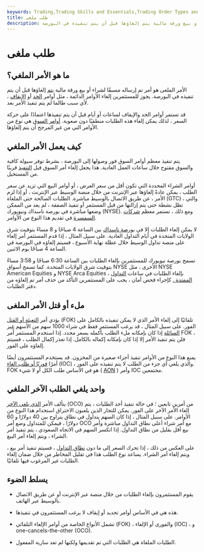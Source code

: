 ```yaml
---
keywords: Trading,Trading Skills and Essentials,Trading Order Types and Processes,Trading Skills,Trading Orders
title: طلب ملغى
description: الأمر الملغى هو أمر تم إرساله مسبقًا لشراء أو بيع ورقة مالية يتم إلغاؤها قبل أن يتم تنفيذه في البورصة.
---
```


# طلب ملغى
## ما هو الأمر الملغي؟

الأمر الملغى هو أمر تم إرساله مسبقًا لشراء أو بيع ورقة مالية [يتم](/security) إلغاؤها قبل أن يتم تنفيذه في البورصة. يجوز للمستثمرين إلغاء الأوامر الدائمة ، مثل أوامر [الحد](/limitorder) أو [الإيقاف](/stoporder) ، لأي سبب طالما لم يتم تنفيذ الأمر بعد.

قد تستمر أوامر الحد والإيقاف لساعات أو أيام قبل أن يتم تنفيذها اعتمادًا على حركة السعر ، لذلك يمكن إلغاء هذه الطلبات منطقيًا دون صعوبة. [أوامر السوق](/marketorder) هي نوع من الأوامر التي من غير المرجح أن يتم إلغاؤها.

## كيف يعمل الأمر الملغي

يتم تنفيذ معظم أوامر السوق فور وصولها إلى البورصة ، بشرط توفر سيولة كافية والسوق مفتوح خلال ساعات العمل العادية. هذا يجعل إلغاء أمر السوق قبل [التنفيذ](/execution) قريبًا من المستحيل.

أوامر الشراء المحددة التي تكون أقل من سعر العرض ، أو أوامر البيع التي تزيد عن سعر الطلب ، يمكن عادةً إلغاؤها عبر الإنترنت من خلال منصة الوسيط عبر الإنترنت ، أو إذا لزم الأمر ، عن طريق الاتصال بالوسيط مباشرة. الطلبات الصالحة حتى الملغاة (GTC) ، والتي تظل نشطة حتى يتم إزالتها من قبل المستثمر أو تنفيذ الصفقة ، لم يعد من الممكن وضعها مباشرة في بورصة ناسداك ونيويورك (NYSE). ومع ذلك ، تستمر معظم [شركات السمسرة](/brokerage-company) في تقديم هذا النوع من الأوامر.

لا يمكن إلغاء الطلبات إلا في [بورصة ناسداك](/nasdaq) بين الساعة 4 صباحًا و 8 مساءً بتوقيت شرق الولايات المتحدة في أيام التداول العادية. على سبيل المثال ، إذا قدم المستثمر أمر إلغاء على منصة تداول الوسيط خلال عطلة نهاية الأسبوع ، فسيتم إلغاؤه في البورصة في الساعة 4 صباحًا يوم الاثنين.

تسمح بورصة نيويورك للمستثمرين بإلغاء الطلبات بين الساعة 6:30 صباحًا و 3:58 مساءً بتوقيت شرق الولايات المتحدة. كما تسمح أسواق NYSE الأخرى ، مثل NYSE American Equities و NYSE Arca Equities ، بإلغاء الطلبات في ساعات [التداول الممتدة .](/extended_trading) كإجراء فحص أمان ، يجب على المستثمرين التأكد من حذف أمر تم إلغاؤه من دفتر الطلبات.

## ملء أو قتل الأمر الملغى

يؤدي أمر [التعبئة أو القتل](/fok) (FOK) تلقائيًا إلى إلغاء الأمر الذي لا يمكن تنفيذه بالكامل على الفور. على سبيل المثال ، قد يرغب المستثمر فقط في شراء 1000 سهم من الأسهم [غير السائلة](/illiquid) إذا كان بإمكانه ملء الطلب بأكمله بسعر محدد. إذا استخدم المستثمر أمر FOK ، فلن يتم تنفيذ الأمر إلا إذا كان بإمكانه إكماله بالكامل. إذا تعذر إكمال الطلب ، فسيتم إلغاؤه على الفور.

يمنع هذا النوع من الأوامر تنفيذ أجزاء صغيرة من المخزون. قد يستخدم المستثمرون أيضًا أمرًا [فوريًا أو طلب إلغاء](/immediateorcancel) (IOC) ، والذي يلغي أي جزء من الطلب لا يتم تنفيذه على الفور. FOK هو في الأساس طلب الكل أو لا شيء ( [AON](/aon) ) وأمر IOC مجتمعين.

## واحد يلغي الطلب الآخر الملغي

يتألف الأمر [الذي يلغي الآخر](/oco) (OCO) من أمرين تابعين ؛ في حالة تنفيذ أحد الطلبات ، يتم إلغاء الأمر الآخر على الفور. يمكن للتجار الذين يلعبون الاختراق استخدام هذا النوع من الأوامر. على سبيل المثال ، إذا كان السهم يتداول في نطاق يتراوح بين 40 دولارًا و 60 دولارًا ، فيمكن للمتداول وضع أمر OCO مع أمر شراء أعلى نطاق التداول مباشرة وأمر بيع أقل بقليل من نطاق التداول. إذا انكسر السهم في الاتجاه الصعودي ، يتم تنفيذ أمر الشراء ، ويتم إلغاء أمر البيع.

على العكس من ذلك ، إذا تحرك السعر إلى ما دون [نطاق التداول](/tradingrange) ، فسيتم تنفيذ أمر بيع ، ويتم إلغاء أمر الشراء. يساعد نوع الطلب هذا في تقليل المخاطر من خلال ضمان إلغاء الطلبات غير المرغوب فيها تلقائيًا.

## يسلط الضوء

- يقوم المستثمرون بإلغاء الطلبات من خلال منصة عبر الإنترنت أو عن طريق الاتصال بالوسيط عبر الهاتف.

- هذه هي في الأساس أوامر تحديد أو إيقاف لا يرغب المستثمرون في تنفيذها.

- تشمل الأنواع الخاصة من أوامر الإلغاء التلقائي (FOK) ، والفورى أو الإلغاء (IOC) ، و one-cancels-the-other (OCO).

- الطلبات الملغاة هي الطلبات التي تم تقديمها ولكنها لم تعد سارية المفعول.

